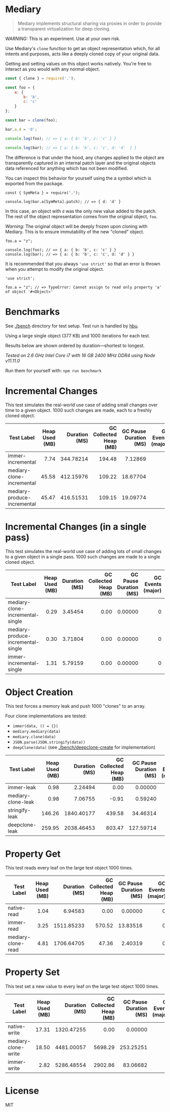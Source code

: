 # Mediary

> Mediary implements structural sharing via proxies in order to provide a transparent virtualization for deep cloning.

*WARNING:* This is an experiment. Use at your own risk.

Use Mediary's `clone` function to get an object representation which, for all intents and purposes, acts like a deeply cloned copy of your original data.

Getting and setting values on this object works natively. You're free to interact as you would with any normal object.

```js
const { clone } = require('.');

const foo = {
    a: {
        b: 'b',
        c: 'c'
    }
};

const bar = clone(foo);

bar.a.d = 'd';

console.log(foo); // => { a: { b: 'b', c: 'c' } }

console.log(bar); // => { a: { b: 'b', c: 'c', d: 'd'  } }
```

The difference is that under the hood, any changes applied to the object are transparently captured in an internal patch layer and the original objects data referenced for anything which has not been modified.

You can inspect this behavior for yourself using the a symbol which is exported from the package.

```
const { SymMeta } = require('.');

console.log(bar.a[SymMeta].patch); // => { d: 'd' }
```

In this case, an object with `d` was the only new value added to the patch. The rest of the object representation comes from the original object, `foo`.

*Warning:* The original object will be deeply frozen upon cloning with Mediary. This is to ensure immutability of the new "cloned" object.

```
foo.a = "z";

console.log(foo); // => { a: { b: 'b', c: 'c' } }
console.log(bar); // => { a: { b: 'b', c: 'c', d: 'd' } } 
```

It is recommended that you always `'use strict'` so that an error is thrown when you attempt to modify the original object.

```
'use strict';

foo.a = "z"; // => TypeError: Cannot assign to read only property 'a' of object '#<Object>'
```

# Benchmarks

See [./bench](https://github.com/machellerogden/mediary/tree/master/bench) directory for test setup. Test run is handled by [hbu](https://www.npmjs.com/package/hbu).

Using a large single object (377 KB) and 1000 iterations for each test.

Results below are shown ordered by duration—shortest to longest.

_Tested on 2.6 GHz Intel Core i7 with 16 GB 2400 MHz DDR4 using Node v11.11.0_

Run them for yourself with: `npm run benchmark`

# Incremental Changes

This test simulates the real-world use case of adding small changes over time to a given object. 1000 such changes are made, each to a freshly cloned object.

| Test Label                         | Heap Used (MB) | Duration (MS) | GC Collected Heap (MB) | GC Pause Duration (MS) | GC Events (major) | GC Events (minor) |
| ---------------------------------- | -------------: | ------------: | ---------------------: | ---------------------: | ----------------: | ----------------: |
| immer-incremental                  |           7.74 |     344.78214 |                 194.48 |                7.12869 |                 0 |                55 |
| mediary-clone-incremental          |          45.58 |     412.15976 |                 109.22 |               18.67704 |                 1 |                19 |
| mediary-produce-incremental        |          45.47 |     416.51531 |                 109.15 |               19.09774 |                 1 |                19 |


# Incremental Changes (in a single pass)

This test simulates the real-world use case of adding lots of small changes to a given object in a single pass. 1000 such changes are made to a single cloned object.

| Test Label                         | Heap Used (MB) | Duration (MS) | GC Collected Heap (MB) | GC Pause Duration (MS) | GC Events (major) | GC Events (minor) |
| ---------------------------------- | -------------: | ------------: | ---------------------: | ---------------------: | ----------------: | ----------------: |
| mediary-clone-incremental-single   |           0.29 |       3.45454 |                   0.00 |                0.00000 |                 0 |                 0 |
| mediary-produce-incremental-single |           0.30 |       3.71804 |                   0.00 |                0.00000 |                 0 |                 0 |
| immer-incremental-single           |           1.31 |       5.79159 |                   0.00 |                0.00000 |                 0 |                 0 |


# Object Creation

This test forces a memory leak and push 1000 "clones" to an array.

Four clone implementations are tested:

   * `immer(data, () = {})`
   * `mediary.mediary(data)`
   * `mediary.clone(data)`
   * `JSON.parse(JSON.stringify(data))`
   * `deepClone(data)` (see [./bench/deepclone-create](./bench/deepclone-create) for implementation)

| Test Label                         | Heap Used (MB) | Duration (MS) | GC Collected Heap (MB) | GC Pause Duration (MS) | GC Events (major) | GC Events (minor) |
| ---------------------------------- | -------------: | ------------: | ---------------------: | ---------------------: | ----------------: | ----------------: |
| immer-leak                         |           0.98 |       2.24494 |                   0.00 |                0.00000 |                 0 |                 0 |
| mediary-clone-leak                 |           0.98 |       7.06755 |                  -0.91 |                0.59240 |                 0 |                 1 |
| stringify-leak                     |         146.26 |    1840.40177 |                 439.58 |               34.46314 |                 3 |                45 |
| deepclone-leak                     |         259.95 |    2038.46453 |                 803.47 |              127.59714 |                 6 |                65 |

# Property Get

This test reads every leaf on the large test object 1000 times.

| Test Label                         | Heap Used (MB) | Duration (MS) | GC Collected Heap (MB) | GC Pause Duration (MS) | GC Events (major) | GC Events (minor) |
| ---------------------------------- | -------------: | ------------: | ---------------------: | ---------------------: | ----------------: | ----------------: |
| native-read                        |           1.04 |       6.94583 |                   0.00 |                0.00000 |                 0 |                 0 |
| immer-read                         |           3.25 |    1511.85233 |                 570.52 |               13.83516 |                 0 |               147 |
| mediary-clone-read                 |           4.81 |    1706.64705 |                  47.36 |                2.40319 |                 0 |                14 |


# Property Set

This test set a new value to every leaf on the large test object 1000 times.

| Test Label                         | Heap Used (MB) | Duration (MS) | GC Collected Heap (MB) | GC Pause Duration (MS) | GC Events (major) | GC Events (minor) |
| ---------------------------------- | -------------: | ------------: | ---------------------: | ---------------------: | ----------------: | ----------------: |
| native-write                       |          17.31 |    1320.47255 |                   0.00 |                0.00000 |                 0 |                 0 |
| mediary-clone-write                |          18.50 |    4481.00057 |                5698.29 |              253.25251 |                 1 |               471 |
| immer-write                        |           2.82 |    5286.48554 |                2902.86 |               83.06682 |                 0 |               209 |


# License

MIT
